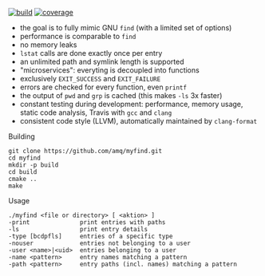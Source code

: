 [![build](https://img.shields.io/travis/amq/myfind.svg)](https://travis-ci.org/amq/myfind) [![coverage](https://img.shields.io/codecov/c/github/amq/myfind.svg)](https://codecov.io/github/amq/myfind)

- the goal is to fully mimic GNU `find` (with a limited set of options)
- performance is comparable to `find`
- no memory leaks
- `lstat` calls are done exactly once per entry
- an unlimited path and symlink length is supported
- "microservices": everyting is decoupled into functions
- exclusively `EXIT_SUCCESS` and `EXIT_FAILURE`
- errors are checked for every function, even `printf`
- the output of `pwd` and `grp` is cached (this makes `-ls` 3x faster)
- constant testing during development: performance, memory usage, static code analysis, Travis with `gcc` and `clang`
- consistent code style (LLVM), automatically maintained by `clang-format`

Building
```
git clone https://github.com/amq/myfind.git
cd myfind
mkdir -p build
cd build
cmake ..
make
```

Usage
```
./myfind <file or directory> [ <aktion> ]
-print              print entries with paths
-ls                 print entry details
-type [bcdpfls]     entries of a specific type
-nouser             entries not belonging to a user
-user <name>|<uid>  entries belonging to a user
-name <pattern>     entry names matching a pattern
-path <pattern>     entry paths (incl. names) matching a pattern
```
